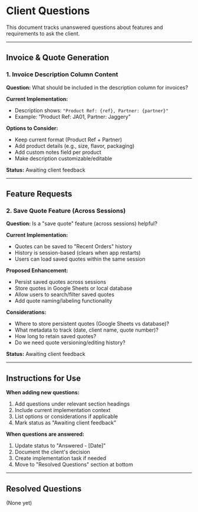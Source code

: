 # Client Questions

This document tracks unanswered questions about features and requirements to ask the client.

---

## Invoice & Quote Generation

### 1. Invoice Description Column Content
**Question:** What should be included in the description column for invoices?

**Current Implementation:**
- Description shows: `"Product Ref: {ref}, Partner: {partner}"`
- Example: "Product Ref: JA01, Partner: Jaggery"

**Options to Consider:**
- Keep current format (Product Ref + Partner)
- Add product details (e.g., size, flavor, packaging)
- Add custom notes field per product
- Make description customizable/editable

**Status:** Awaiting client feedback

---

## Feature Requests

### 2. Save Quote Feature (Across Sessions)
**Question:** Is a "save quote" feature (across sessions) helpful?

**Current Implementation:**
- Quotes can be saved to "Recent Orders" history
- History is session-based (clears when app restarts)
- Users can load saved quotes within the same session

**Proposed Enhancement:**
- Persist saved quotes across sessions
- Store quotes in Google Sheets or local database
- Allow users to search/filter saved quotes
- Add quote naming/labeling functionality

**Considerations:**
- Where to store persistent quotes (Google Sheets vs database)?
- What metadata to track (date, client name, quote number)?
- How long to retain saved quotes?
- Do we need quote versioning/editing history?

**Status:** Awaiting client feedback

---

## Instructions for Use

**When adding new questions:**
1. Add questions under relevant section headings
2. Include current implementation context
3. List options or considerations if applicable
4. Mark status as "Awaiting client feedback"

**When questions are answered:**
1. Update status to "Answered - [Date]"
2. Document the client's decision
3. Create implementation task if needed
4. Move to "Resolved Questions" section at bottom

---

## Resolved Questions

(None yet)
